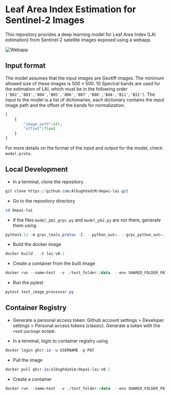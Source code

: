 # Leaf Area Index Estimation for Sentinel-2 Images

This repository provides a deep learning model for Leaf Area Index (LAI estimation) from Sentinel-2 satellite images exposed using a webapp.

![Webapp](imgs/webapp-sample.png)

## Input format

The model assumes that the input images are Geotiff images. The minimum allowed size of these images is $500\times500$. 10 Spectral bands are used for the estimation of LAI, which must be in the following order `['B02','B03','B04','B05','B06','B07','B08','B8A','B11','B12']`.
The input to the model is a list of dictionaries, each dictionary contains the input image path and the offset of the bands for normalization.

```python
[
    {
        "image_path":str,
        "offset":float
    }
]
```

For more details on the format of the input and output for the model, check `model.proto`.

## Local Development

- In a terminal, clone the repository

```powershell
git clone https://github.com/AlbughdadiM/depai-lai.git
```

- Go to the repository directory

```powershell
cd depai-lai
```

- If the files `model_pb2_grpc.py` and `model_pb2.py` are not there, generate them using

```powershell
python3.12 -m grpc_tools.protoc -I. --python_out=. --grpc_python_out=. model.proto
```

- Build the docker image

```powershell
docker build . -t lai:v0.1
```

- Create a container from the built image

```powershell
docker run --name=test  -v ./test_folder:/data  --env SHARED_FOLDER_PATH=/data -p 8061:8061 -p 8062:8062 lai:v0.1
```

- Run the pytest

```powershell
pytest test_image_processor.py
```

## Container Registry

- Generate a personal access token: Github account settings > Developer settings > Personal access tokens (classic). Generate a token with the `read:package` scope.

- In a terminal, login to container registry using

```powershell
docker login ghcr.io -u USERNAME -p PAT
```

- Pull the image

```powershell
docker pull ghcr.io/albughdadim/depai-lai:v0.1
```

- Create a container

```powershell
docker run --name=test  -v ./test_folder:/data  --env SHARED_FOLDER_PATH=/data -p 8061:8061 -p 8062:8062 ghcr.io/albughdadim/depai-lai:v0.1
```
